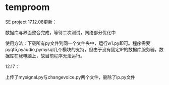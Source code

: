 # temproom
SE project
17.12.08更新：

数据库与界面整合完成，等待二次测试，网络部分优化中


使用方法：下载所有py文件到同一个文件夹中，运行w1.py即可。程序需要pyqt5,pyaudio,pymysql几个模块的支持，但由于没有固定IP的数据库服务器，数据库在我电脑上，故目前程序无法运行。


12.17：


上传了mysignal.py与changevoice.py两个文件，删除了ip.py文件
